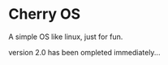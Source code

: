 Cherry OS
===========

A simple OS like linux, just for fun.

version 2.0 has been ompleted immediately...
